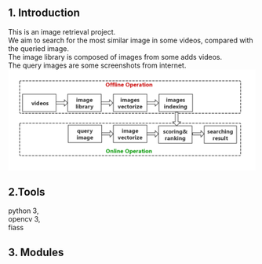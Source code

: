 ## 1. Introduction
This is an image retrieval project.  
We aim to search for the most similar image in some videos, compared with the queried image.   
The image library is composed of images from some adds videos.    
The query images are some screenshots from internet.  
![Alt](./tools/pics/image_retrieval_flowchart.png)
  
## 2.Tools  
python 3,   
opencv 3,   
fiass    

## 3. Modules   
 
 